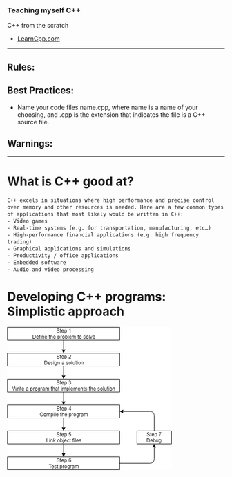 ### Teaching myself C++

C++ from the scratch

- [LearnCpp.com](https://www.learncpp.com/)

---

## Rules:

## Best Practices:
- Name your code files name.cpp, where name is a name of your choosing, and .cpp is the extension that indicates the file is a C++ source file.

## Warnings:

---

# What is C++ good at?
    C++ excels in situations where high performance and precise control over memory and other resources is needed. Here are a few common types of applications that most likely would be written in C++:
    - Video games
    - Real-time systems (e.g. for transportation, manufacturing, etc…)
    - High-performance financial applications (e.g. high frequency trading)
    - Graphical applications and simulations
    - Productivity / office applications
    - Embedded software
    - Audio and video processing

# Developing C++ programs: Simplistic approach

![image](https://github.com/Rupak1432/cpp/blob/master/Images/Development.png)